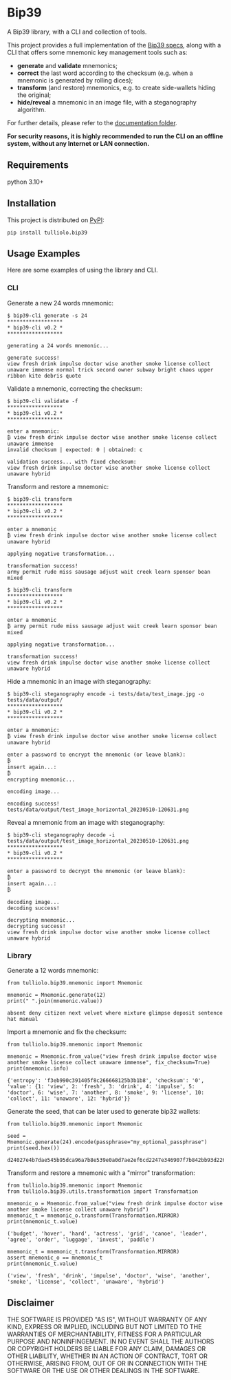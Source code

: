# Bip39
A Bip39 library, with a CLI and collection of tools.

This project provides a full implementation of the [Bip39 specs](https://github.com/bitcoin/bips/blob/master/bip-0039.mediawiki), along with a CLI that offers some mnemonic key management tools such as:
- **generate** and **validate** mnemonics;
- **correct** the last word according to the checksum (e.g. when a mnemonic is generated by rolling dices);
- **transform** (and restore) mnemonics, e.g. to create side-wallets hiding the original;
- **hide/reveal** a mnemonic in an image file, with a steganography algorithm.

For further details, please refer to the [documentation folder](https://github.com/tulliolo/bip39/wiki).

**For security reasons, it is highly recommended to run the CLI on an offline system, without any Internet or LAN connection.**

## Requirements
python 3.10+

## Installation
This project is distributed on [PyPI](https://pypi.org/):
```
pip install tulliolo.bip39
```

## Usage Examples
Here are some examples of using the library and CLI.

### CLI
Generate a new 24 words mnemonic:
```
$ bip39-cli generate -s 24
******************
* bip39-cli v0.2 *
******************

generating a 24 words mnemonic...

generate success!
view fresh drink impulse doctor wise another smoke license collect unaware immense normal trick second owner subway bright chaos upper ribbon kite debris quote
```

Validate a mnemonic, correcting the checksum:
```
$ bip39-cli validate -f
******************
* bip39-cli v0.2 *
******************

enter a mnemonic:
₿ view fresh drink impulse doctor wise another smoke license collect unaware immense
invalid checksum | expected: 0 | obtained: c

validation success... with fixed checksum:
view fresh drink impulse doctor wise another smoke license collect unaware hybrid
```

Transform and restore a mnemonic:
```
$ bip39-cli transform
******************
* bip39-cli v0.2 *
******************

enter a mnemonic
₿ view fresh drink impulse doctor wise another smoke license collect unaware hybrid

applying negative transformation...

transformation success!
army permit rude miss sausage adjust wait creek learn sponsor bean mixed

$ bip39-cli transform
******************
* bip39-cli v0.2 *
******************

enter a mnemonic
₿ army permit rude miss sausage adjust wait creek learn sponsor bean mixed

applying negative transformation...

transformation success!
view fresh drink impulse doctor wise another smoke license collect unaware hybrid
```

Hide a mnemonic in an image with steganography:
```
$ bip39-cli steganography encode -i tests/data/test_image.jpg -o tests/data/output/
******************
* bip39-cli v0.2 *
******************

enter a mnemonic:
₿ view fresh drink impulse doctor wise another smoke license collect unaware hybrid

enter a password to encrypt the mnemonic (or leave blank):
₿ 
insert again...:
₿ 
encrypting mnemonic...

encoding image...

encoding success!
tests/data/output/test_image_horizontal_20230510-120631.png
```

Reveal a mnemonic from an image with steganography:
```
$ bip39-cli steganography decode -i tests/data/output/test_image_horizontal_20230510-120631.png 
******************
* bip39-cli v0.2 *
******************

enter a password to decrypt the mnemonic (or leave blank):
₿ 
insert again...:
₿ 

decoding image...
decoding success!

decrypting mnemonic...
decrypting success!
view fresh drink impulse doctor wise another smoke license collect unaware hybrid
```

### Library
Generate a 12 words mnemonic:

```
from tulliolo.bip39.mnemonic import Mnemonic

mnemonic = Mnemonic.generate(12)
print(" ".join(mnemonic.value))

absent deny citizen next velvet where mixture glimpse deposit sentence hat manual
```

Import a mnemonic and fix the checksum:
```
from tulliolo.bip39.mnemonic import Mnemonic

mnemonic = Mnemonic.from_value("view fresh drink impulse doctor wise another smoke license collect unaware immense", fix_checksum=True)
print(mnemonic.info)

{'entropy': 'f3eb990c391405f8c266668125b3b1b8', 'checksum': '0', 'value': {1: 'view', 2: 'fresh', 3: 'drink', 4: 'impulse', 5: 'doctor', 6: 'wise', 7: 'another', 8: 'smoke', 9: 'license', 10: 'collect', 11: 'unaware', 12: 'hybrid'}}
```

Generate the seed, that can be later used to generate bip32 wallets:
```
from tulliolo.bip39.mnemonic import Mnemonic

seed = Mnemonic.generate(24).encode(passphrase="my_optional_passphrase")
print(seed.hex())

d24027e4b7dae545b95dca96a7b8e539e0a0d7ae2ef6cd2247e346907f7b842bb93d2268ee3bd28eede481b0ddab0b44f04ed49b4a4904ee7882677dd2677ac2
```

Transform and restore a mnemonic with a "mirror" transformation:
```
from tulliolo.bip39.mnemonic import Mnemonic
from tulliolo.bip39.utils.transformation import Transformation

mnemonic_o = Mnemonic.from_value("view fresh drink impulse doctor wise another smoke license collect unaware hybrid")
mnemonic_t = mnemonic_o.transform(Transformation.MIRROR)
print(mnemonic_t.value)

('budget', 'hover', 'hard', 'actress', 'grid', 'canoe', 'leader', 'agree', 'order', 'luggage', 'invest', 'paddle')

mnemonic_t = mnemonic_t.transform(Transformation.MIRROR)
assert mnemonic_o == mnemonic_t
print(mnemonic_t.value)

('view', 'fresh', 'drink', 'impulse', 'doctor', 'wise', 'another', 'smoke', 'license', 'collect', 'unaware', 'hybrid')
```


## Disclaimer

THE SOFTWARE IS PROVIDED "AS IS", WITHOUT WARRANTY OF ANY KIND, EXPRESS OR IMPLIED, INCLUDING BUT NOT LIMITED TO THE WARRANTIES OF MERCHANTABILITY,
FITNESS FOR A PARTICULAR PURPOSE AND NONINFINGEMENT. IN NO EVENT SHALL THE AUTHORS OR COPYRIGHT HOLDERS BE LIABLE FOR ANY CLAIM, DAMAGES OR OTHER
LIABILITY, WHETHER IN AN ACTION OF CONTRACT, TORT OR OTHERWISE, ARISING FROM, OUT OF OR IN CONNECTION WITH THE SOFTWARE OR THE USE OR OTHER DEALINGS IN THE
SOFTWARE.
